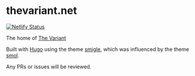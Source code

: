 # thevariant.net

[![Netlify Status](https://api.netlify.com/api/v1/badges/6f9be6cf-b78e-4baa-969f-085692efc72e/deploy-status)](https://app.netlify.com/sites/thevariantnet/deploys)

The home of [The Variant](https://thevariant.net)

Built with [Hugo](https://gohugo.io) using the theme [smigle](https://gitlab.com/ian-s-mcb/smigle-hugo-theme), which was influenced by the theme [smol](https://github.com/sumnerevans/smol).

Any PRs or issues will be reviewed.
